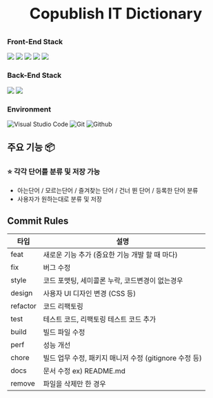 <h1 align="center" style="display: block; font-size: 2.5em; font-weight: bold; margin-block-start: 1em; margin-block-end: 1em;">
  <strong>Copublish IT Dictionary</strong>
</h1>

### Front-End Stack
<span><img src="https://img.shields.io/badge/-Next.js-23F7DF1E?style=for-the-badge&logo=Next.js&logoColor=white&color=000000"></span>
<span><img src="https://img.shields.io/badge/-React-23F7DF1E?style=for-the-badge&logo=React&logoColor=white&color=61DAFB"></span>
<span><img src="https://img.shields.io/badge/-ReactRouter-23F7DF1E?style=for-the-badge&logo=ReactRouter&logoColor=white&color=CA4245"></span>
<span><img src="https://img.shields.io/badge/TypeScript-007ACC?style=for-the-badge&logo=typescript&logoColor=white"></span>
<span><img src="https://img.shields.io/badge/-styledComponents-23F7DF1E?style=for-the-badge&logo=styledComponents&logoColor=white&color=DB7093"></span>

### Back-End Stack
<span><img src="https://img.shields.io/badge/-Node.js-23F7DF1E?style=for-the-badge&logo=Node.js&logoColor=white&color=339933"></span>
<span><img src="https://img.shields.io/badge/-MySQL-23F7DF1E?style=for-the-badge&logo=MySQL&logoColor=white&color=4479A1"></span>

### Environment
![Visual Studio Code](https://img.shields.io/badge/Visual%20Studio%20Code-007ACC?style=for-the-badge&logo=Visual%20Studio%20Code&logoColor=white)
![Git](https://img.shields.io/badge/Git-F05032?style=for-the-badge&logo=Git&logoColor=white)
![Github](https://img.shields.io/badge/GitHub-181717?style=for-the-badge&logo=GitHub&logoColor=white)    

<!-- <span><img src="https://img.shields.io/badge/-GraphQL-23F7DF1E?style=for-the-badge&logo=GraphQL&logoColor=white&color=E10098"></span> -->

## 주요 기능 📦

### ⭐️ 각각 단어를 분류 및 저장 가능
- 아는단어 / 모르는단어 / 즐겨찾는 단어 / 건너 뛴 단어 / 등록한 단어 분류
- 사용자가 원하는대로 분류 및 저장

## Commit Rules

| 타입     | 설명                                                   |
| -------- | ------------------------------------------------------ |
| feat     | 새로운 기능 추가 (중요한 기능 개발 할 때 마다)         |
| fix      | 버그 수정                                              |
| style    | 코드 포맷팅, 세미콜론 누락, 코드변경이 없는경우        |
| design   | 사용자 UI 디자인 변경 (CSS 등)                         |
| refactor | 코드 리팩토링                                          |
| test     | 테스트 코드, 리팩토링 테스트 코드 추가                 |
| build    | 빌드 파일 수정                                         |
| perf     | 성능 개선                                              |
| chore    | 빌드 업무 수정, 패키지 매니저 수정 (gitignore 수정 등) |
| docs     | 문서 수정 ex) README.md                                |
| remove   | 파일을 삭제만 한 경우                                  |
